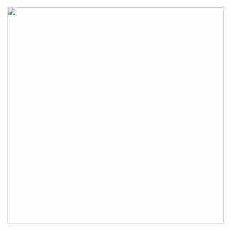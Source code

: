 <p align="left"><img src="https://github.com/mitoop/mitoop/assets/7368344/dbadc50c-0f57-4dac-8fdc-49125d041b89" width="500" /></p>
